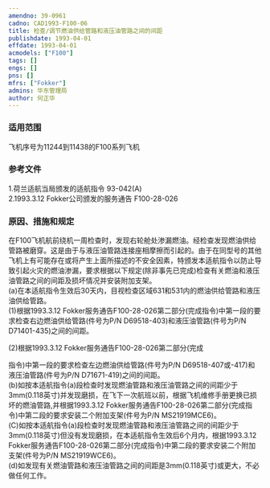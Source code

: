 ```yaml
---
amendno: 39-0961  
cadno: CAD1993-F100-06  
title: 检查/调节燃油供给管路和液压油管路之间的间距  
publishdate: 1993-04-01  
effdate: 1993-04-01  
acmodels: ["F100"]  
tags: []  
engs: []  
pns: []  
mfrs: ["Fokker"]  
admins: 华东管理局  
author: 何正华  
---
```

  
### 适用范围  
飞机序号为11244到11438的F100系列飞机  
  
<!--more-->  
### 参考文件  
  1.荷兰适航当局颁发的适航指令 93-042(A)  
  2.1993.3.12 Fokker公司颁发的服务通告 F100-28-026  
  
### 原因、措施和规定  

  在F100飞机航前绕机一周检查时，发现右轮舱处渗漏燃油。经检查发现燃油供给管路被磨穿。这是由于与液压油管路连接座相摩擦而引起的。由于在同型号的其他飞机上有可能存在或将产生上面所描述的不安全因素，特颁发本适航指令以防止导致引起火灾的燃油渗漏，要求根据以下规定(除非事先已完成)检查有关燃油和液压油管路之间的间距及损坏情况并安装附加支架。  
  (a)在本适航指令生效后30天内，目视检查区域631和531内的燃油供给管路和液压油供给管路。  
  (1)根据1993.3.12 Fokker服务通告F100-28-026第二部分(完成指令)中第一段的要求检查右边燃油供给管路(件号为P/N D69518-403)和液压油管路(件号为P/N D71401-435)之间的间距。  
  
  (2)根据1993.3.12 Fokker服务通告F100-28-026第二部分(完成  
  
指令)中第一段的要求检查左边燃油供给管路(件号为P/N D69518-407或-417)和液压油管路(件号为P/N D71671-419)之间的间距。  
  (b)如按本适航指令(a)段检查时发现燃油管路和液压油管路之间的间距少于3mm(0.118英寸)并发现磨损，在飞下一次航班以前，根据飞机维修手册更换已损坏的燃油管路,并根据1993.3.12 Fokker服务通告F100-28-026第二部分(完成指令)中第二段的要求安装二个附加支架(件号为P/N MS21919MCE6)。  
  (C)如按本适航指令(a)段检查时发现燃油管路和液压油管路之间的间距少于3mm(0.118英寸)但没有发现磨损，在本适航指令生效后6个月内，根据1993.3.12 Fokker服务通告F100-28-026第二部分(完成指令)中第二段的要求安装二个附加支架(件号为P/N MS21919WCE6)。  
  (d)如发现有关燃油管路和液压油管路之间的间距是3mm(0.118英寸)或更大，不必做任何工作。  
  
